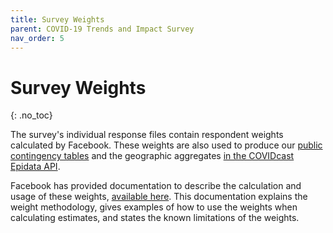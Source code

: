 ```yaml
---
title: Survey Weights
parent: COVID-19 Trends and Impact Survey
nav_order: 5
---
```


# Survey Weights
{: .no_toc}

The survey's individual response files contain respondent weights calculated
by Facebook. These weights are also used to produce our
[public contingency tables](./contingency-tables.md) and the geographic aggregates
[in the COVIDcast Epidata API](../api/covidcast-signals/fb-survey.md).

Facebook has provided documentation to describe the calculation and usage of
these weights, [available here](symptom-survey-weights.pdf). This documentation
explains the weight methodology, gives examples of how to use the weights when
calculating estimates, and states the known limitations of the weights.
